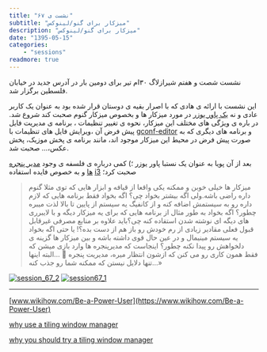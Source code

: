 ```yaml
---
title: "نشست ی ۶۷"
subtitle: "میزکار برای گنو/لینوکس"
description: "میزکار برای گنو/لینوکس"
date: "1395-05-15"
categories:
    - "sessions"
readmore: true
---
```

نشست شصت و هفتم شیرازلاگ ۳۰ام تیر برای دومین بار در آدرس جدید در خیابان فلسطین برگزار شد.

این نشست با ارائه ی هادی که با اصرار بقیه ی دوستان قرار شده بود به عنوان یک کاربر عادی و نه [یک پاور یوزر](https://techterms.com/definition/poweruser) در مورد میزکار ها و بخصوص میزکار گنوم صحبت کند شروع شد. در باره ی ویژگی های مختلف این میزکار، نحوه ی تغییر تنظیمات ، برنامه ی مدیریت فایل پیش فرض آن ،ویرایش فایل های تنظیمات با [gconf-editor](https://projects.gnome.org/gconf/) و برنامه های دیگری که به صورت پیش
فرض در محیط این میزکار موجود اند، مانند برنامه ی پخش موزیک، پخش عکس،… صحبت شد.

بعد از آن پویا به عنوان یک نستبا پاور یوزر ؛) کمی درباره ی فلسفه ی وجود [مدیر پنجره ها](https://tafavot.net/%D8%AA%D9%81%D8%A7%D9%88%D8%AA-window-manager-%D9%88-desktop-environment/) و به خصوص فایده استفاده [i3](https://i3wm.org) صحبت کرد؛

>میزکار ها خیلی خوبن و ممکنه یکی واقعا از قیافه و ابزار هایی که توی مثلا گنوم داره راضی باشه.ولی اگه بیشتر بخواد چی؟ اگه بخواد فقط برنامه هایی که لازم داره رو به سیستمش اضافه کنه و از کانفیگ یه سیستم از پایین تا بالا لذت میبره چطور؟ اگه بخواد به طور مثال از برنامه هایی که برای یه میزکار دیگه و با لایبرری های دیگه ای نوشته شدن استفاده کنه چی؟‌باید علاوه بر منابع مصرفی غیرقابل قبول فعلی مقادیر زیادی از رم خودش رو باز هم از دست بده؟! یا حتی اگه بخواد یه سیستم مینیمال و در عین حال قوی داشته باشه و بین میزکار ها گزینه ی دلخواهش رو پیدا نکنه چطور؟ اینجاست که مدیرپنجره ها وارد بازی میشن که فقط همون کاری رو می کنن که ازشون انتظار میره، مدیریت پنجره 🙂 …البته اینها تنها دلایل نیستن که ممکنه شما رو جذب
کنه…»

[![session_67_2](/img/b8081a10-fdbb-11e6-86dd-a088b4d860141488289336.9629629.jpg)](/img/b8081a10-fdbb-11e6-86dd-a088b4d860141488289336.9629629.jpg)
[![session67_1](/img/b8081d26-fdbb-11e6-86dd-a088b4d860141488289336.9630232.jpg)](/img/b8081d26-fdbb-11e6-86dd-a088b4d860141488289336.9630232.jpg)

_________________________________________________________

[www.wikihow.com/Be-a-Power-User](https://www.wikihow.com/Be-a-Power-User)

[why use a tiling window manager](https://superuser.com/questions/52082/why-use-a-tiling-window-manager)

[why you should try a tiling window manager](https://adereth.github.io/blog/2013/10/02/why-you-should-try-a-tiling-window-manager/)

